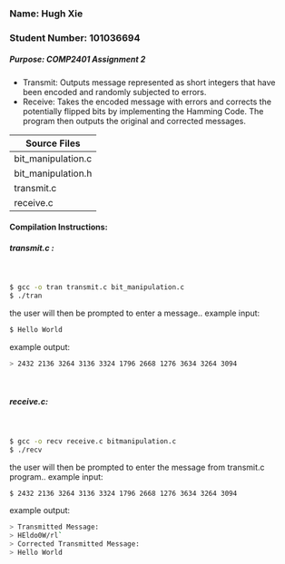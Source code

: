 ### Name: Hugh Xie  
### Student Number: 101036694  
##### Purpose: COMP2401 Assignment 2  
* Transmit: Outputs message represented as short integers that have been encoded and randomly subjected to errors.
* Receive: Takes the encoded message with errors and corrects the potentially flipped bits by implementing the Hamming Code. The program then outputs the original and corrected messages.

| Source Files |
| ------ |
| bit_manipulation.c |
| bit_manipulation.h |
| transmit.c |
| receive.c |

 #### Compilation Instructions:  
 ##### transmit.c :  
&nbsp;
```sh
$ gcc -o tran transmit.c bit_manipulation.c
$ ./tran
```
the user will then be prompted to enter a message..
example input:
```sh
$ Hello World
```
example output:
```sh
> 2432 2136 3264 3136 3324 1796 2668 1276 3634 3264 3094
```
&nbsp;
##### receive.c:
&nbsp;
```sh
$ gcc -o recv receive.c bitmanipulation.c
$ ./recv
```
the user will then be prompted to enter the message from transmit.c program..
example input:
```sh
$ 2432 2136 3264 3136 3324 1796 2668 1276 3634 3264 3094
```
example output:
```sh
> Transmitted Message:
> HEldo0W/rl`
> Corrected Transmitted Message:
> Hello World
```
